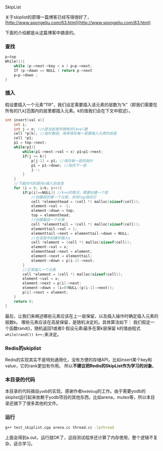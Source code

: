 SkipList

关于skiplist的原理一篇博客已经写得很好了，[http://www.spongeliu.com/63.html](http://www.spongeliu.com/63.html)

下面的介绍都是从这篇博客中摘录的。

### 查找

```c
p=top
While(1){
    while (p->next->key < x ) p=p->next;
    If (p->down == NULL ) return p->next
    p=p->down ;
}
```

### 插入

假设要插入一个元素“119”，我们设定需要插入该元素的层数为“k”（即我们需要在所有的[1,k]范围内的层里都插入元素。k的值我们会在下文中叙述）。

```c
int insert(val x){
    int i;
    int j = n; //n是当前表所拥有的level数
    cell *p[k]; //指针数组，用来保存每一层要插入元素的前驱
    cell *p1;
    p1 = top->next;
    while(p1){
        while(p1->next->val < x) p1=p1->next;
        if(j <= k){
            p[j-1] = p1; //保存每一层的指针
            p1 = p1->down; //指向下一层
            j--;
        }
    }
    //下面的代码是将x插入到各层
    for (i = 0; i<k; i++){
        if(p[i]==NULL){ //k>n的情况，需要创建一个层
            //创建层的第一个元素，并将top指向它
            cell *elementhead = (cell *) malloc(sizeof(cell));
            element->val = -1;
            element->down = top;
            top = elementhead; 
            //创建最后一个元素
            cell *elementtail = (cell *) malloc(sizeof(cell));
            elementtail->val = 1;
            elementtail->next = elementtail->down = NULL;
            //在该层中创建并插入x
            cell *element = (cell *) malloc(sizeof(cell));
            element->val = x;
            elementhead->next = element;
            element->next = elementtail;
            element->down = p[i-1]->next;
        }
        //正常插入一个元素
        cell *element = (cell *) malloc(sizeof(cell));
        element->val = x;
        element->next = p[i]->next;
        element->down = (i=0?NULL:(p[i-1]->next));
        p[i]->next = element;
    }
    return 0;
}
```

最后，让我们来阐述哪些元素应该在上一层保留，以及插入操作时确定插入元素的层数k。 哪些元素应该在高层保留，是随机决定的。具体算法如下：
我们假定一个函数rand()，随机返回1或者0
假设元素i最多在第k层保留
k的值由程式`while(rand()) k++;`来决定。

### Redis的skiplist

Redis的实现其实不是特别通用化，没有方便的存储API，比如insert某个key和value，它的rank更加有作用。
所以**不建议把Redis的SkipList作为学习的对象**。


### 本目录的代码

本目录的代码摘自`yodb`的实现，感谢作者`kedebug`的工作。由于需要yodb的skiplist运行起来依赖于yodb项目的其他东西，比如arena，mutex等，所以本目录还摘下了很多其他的文件。

### 运行

```sh
g++ test_skiplist.cpp arena.cc thread.cc -lpthread
```

上面会得到a.out，运行就OK了，这段测试程序还计算了内存使用，整个逻辑不复杂，适合学习。